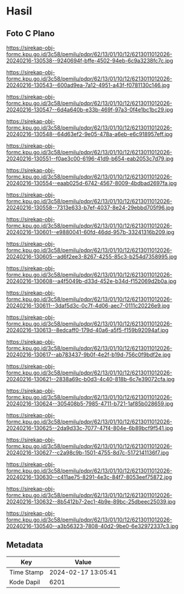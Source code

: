 # Hasil

## Foto C Plano

https://sirekap-obj-formc.kpu.go.id/3c58/pemilu/pdpr/62/13/01/10/12/6213011012026-20240216-130538--9240694f-bffe-4502-94eb-6c9a3238fc7c.jpg

https://sirekap-obj-formc.kpu.go.id/3c58/pemilu/pdpr/62/13/01/10/12/6213011012026-20240216-130543--600ad9ea-7a12-4951-a43f-f0781130c146.jpg

https://sirekap-obj-formc.kpu.go.id/3c58/pemilu/pdpr/62/13/01/10/12/6213011012026-20240216-130547--6d4a640b-e33b-469f-97a3-0f4e1bc1bc29.jpg

https://sirekap-obj-formc.kpu.go.id/3c58/pemilu/pdpr/62/13/01/10/12/6213011012026-20240216-130548--64d63ef2-9e05-478a-a6eb-e6c918957eff.jpg

https://sirekap-obj-formc.kpu.go.id/3c58/pemilu/pdpr/62/13/01/10/12/6213011012026-20240216-130551--f0ae3c00-6196-41d9-b654-eab2053c7d79.jpg

https://sirekap-obj-formc.kpu.go.id/3c58/pemilu/pdpr/62/13/01/10/12/6213011012026-20240216-130554--eaab025d-6742-4567-8009-4bdbad2697fa.jpg

https://sirekap-obj-formc.kpu.go.id/3c58/pemilu/pdpr/62/13/01/10/12/6213011012026-20240216-130558--7313e633-b7ef-4037-8e24-29ebbd705f96.jpg

https://sirekap-obj-formc.kpu.go.id/3c58/pemilu/pdpr/62/13/01/10/12/6213011012026-20240216-130601--e9880041-60fd-46dd-957b-33241316b209.jpg

https://sirekap-obj-formc.kpu.go.id/3c58/pemilu/pdpr/62/13/01/10/12/6213011012026-20240216-130605--ad6f2ee3-8267-4255-85c3-b254d7358995.jpg

https://sirekap-obj-formc.kpu.go.id/3c58/pemilu/pdpr/62/13/01/10/12/6213011012026-20240216-130608--a4f5049b-d33d-452e-b34d-f152069d2b0a.jpg

https://sirekap-obj-formc.kpu.go.id/3c58/pemilu/pdpr/62/13/01/10/12/6213011012026-20240216-130611--3daf5d3c-0c7f-4d06-aec7-0111c20226e9.jpg

https://sirekap-obj-formc.kpu.go.id/3c58/pemilu/pdpr/62/13/01/10/12/6213011012026-20240216-130613--8edcaff0-179d-40a6-a5f5-f159b92094af.jpg

https://sirekap-obj-formc.kpu.go.id/3c58/pemilu/pdpr/62/13/01/10/12/6213011012026-20240216-130617--ab783437-9b0f-4e2f-b19d-756c0f9bdf2e.jpg

https://sirekap-obj-formc.kpu.go.id/3c58/pemilu/pdpr/62/13/01/10/12/6213011012026-20240216-130621--2838a69c-b0d3-4c40-818b-6c7e39072cfa.jpg

https://sirekap-obj-formc.kpu.go.id/3c58/pemilu/pdpr/62/13/01/10/12/6213011012026-20240216-130624--305408b5-7985-4711-b721-1af85b028659.jpg

https://sirekap-obj-formc.kpu.go.id/3c58/pemilu/pdpr/62/13/01/10/12/6213011012026-20240216-130625--2da9d33c-7077-47f4-804e-6b89bcf9f541.jpg

https://sirekap-obj-formc.kpu.go.id/3c58/pemilu/pdpr/62/13/01/10/12/6213011012026-20240216-130627--c2a98c9b-1501-4755-8d7c-5172141136f7.jpg

https://sirekap-obj-formc.kpu.go.id/3c58/pemilu/pdpr/62/13/01/10/12/6213011012026-20240216-130630--c411ae75-8291-4e3c-84f7-8053eef75872.jpg

https://sirekap-obj-formc.kpu.go.id/3c58/pemilu/pdpr/62/13/01/10/12/6213011012026-20240216-130632--8b5412b7-2ec1-4b9e-89bc-25dbeec25039.jpg

https://sirekap-obj-formc.kpu.go.id/3c58/pemilu/pdpr/62/13/01/10/12/6213011012026-20240216-130540--a3b56323-7808-40d2-9be0-6e32972337c3.jpg


## Metadata

| Key        | Value               |
| ---------- | ------------------- |
| Time Stamp | 2024-02-17 13:05:41 |
| Kode Dapil | 6201                |



